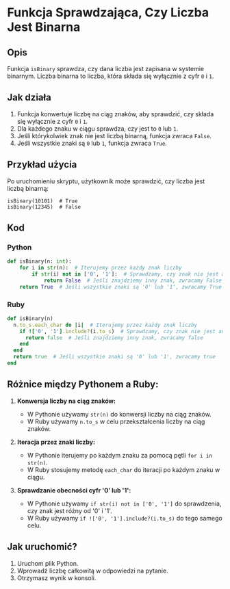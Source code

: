 # Funkcja Sprawdzająca, Czy Liczba Jest Binarna

## Opis
Funkcja `isBinary` sprawdza, czy dana liczba jest zapisana w systemie binarnym. Liczba binarna to liczba, która składa się wyłącznie z cyfr `0` i `1`.

## Jak działa
1. Funkcja konwertuje liczbę na ciąg znaków, aby sprawdzić, czy składa się wyłącznie z cyfr `0` i `1`.
2. Dla każdego znaku w ciągu sprawdza, czy jest to `0` lub `1`.
3. Jeśli którykolwiek znak nie jest liczbą binarną, funkcja zwraca `False`.
4. Jeśli wszystkie znaki są `0` lub `1`, funkcja zwraca `True`.

## Przykład użycia
Po uruchomieniu skryptu, użytkownik może sprawdzić, czy liczba jest liczbą binarną:
```
isBinary(10101)  # True
isBinary(12345)  # False
```

## Kod

### Python
```python
def isBinary(n: int):
    for i in str(n):  # Iterujemy przez każdy znak liczby
        if str(i) not in ['0', '1']:  # Sprawdzamy, czy znak nie jest ani '0', ani '1'
            return False  # Jeśli znajdziemy inny znak, zwracamy False
    return True  # Jeśli wszystkie znaki są '0' lub '1', zwracamy True
```

### Ruby
```ruby
def isBinary(n)
  n.to_s.each_char do |i|  # Iterujemy przez każdy znak liczby
    if !['0', '1'].include?(i.to_s)  # Sprawdzamy, czy znak nie jest ani '0', ani '1'
      return false  # Jeśli znajdziemy inny znak, zwracamy false
    end
  end
  return true  # Jeśli wszystkie znaki są '0' lub '1', zwracamy true
end
```

## Różnice między Pythonem a Ruby:
1. **Konwersja liczby na ciąg znaków:**
   - W Pythonie używamy `str(n)` do konwersji liczby na ciąg znaków.
   - W Ruby używamy `n.to_s` w celu przekształcenia liczby na ciąg znaków.

2. **Iteracja przez znaki liczby:**
   - W Pythonie iterujemy po każdym znaku za pomocą pętli `for i in str(n)`.
   - W Ruby stosujemy metodę `each_char` do iteracji po każdym znaku w ciągu.

3. **Sprawdzanie obecności cyfr '0' lub '1':**
   - W Pythonie używamy `if str(i) not in ['0', '1']` do sprawdzenia, czy znak jest różny od '0' i '1'.
   - W Ruby używamy `if !['0', '1'].include?(i.to_s)` do tego samego celu.


## Jak uruchomić?
1. Uruchom plik Python.
2. Wprowadź liczbę całkowitą w odpowiedzi na pytanie.
2. Otrzymasz wynik w konsoli.
